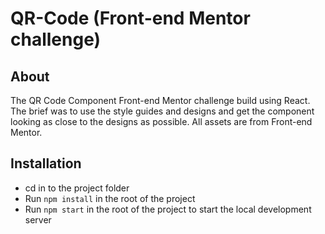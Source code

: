# QR-Code (Front-end Mentor challenge)

## About

The QR Code Component Front-end Mentor challenge build using React. The brief was to use the style guides and designs and get the component looking as close to the designs as possible. All assets are from Front-end Mentor.

## Installation

- cd in to the project folder
- Run `npm install` in the root of the project
- Run `npm start` in the root of the project to start the local development server
